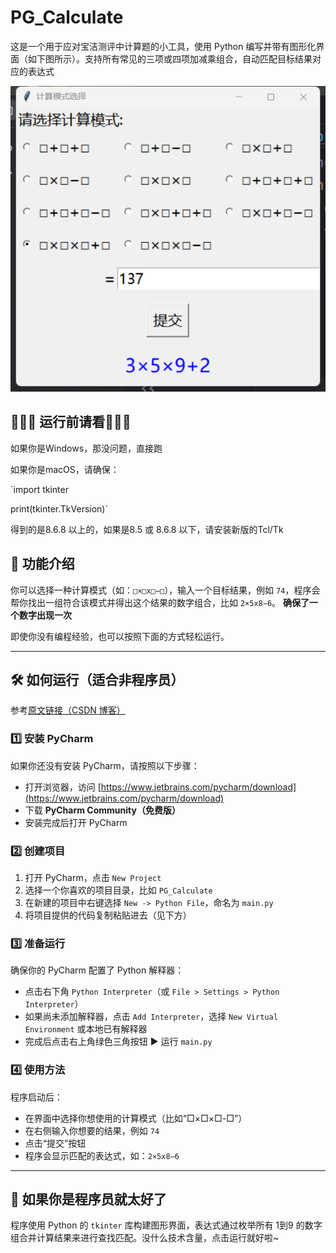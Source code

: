 # PG_Calculate

这是一个用于应对宝洁测评中计算题的小工具，使用 Python 编写并带有图形化界面（如下图所示）。支持所有常见的三项或四项加减乘组合，自动匹配目标结果对应的表达式

![运行示意图](out_new.png)

## 🌟🌟🌟 运行前请看🌟🌟🌟
如果你是Windows，那没问题，直接跑

如果你是macOS，请确保：

`import tkinter

print(tkinter.TkVersion)`

得到的是8.6.8 以上的，如果是8.5 或 8.6.8 以下，请安装新版的Tcl/Tk


## 🌟 功能介绍

你可以选择一种计算模式（如：`□×□x□−□`），输入一个目标结果，例如 `74`，程序会帮你找出一组符合该模式并得出这个结果的数字组合，比如 `2×5x8−6`。
**确保了一个数字出现一次**

即使你没有编程经验，也可以按照下面的方式轻松运行。

---

## 🛠 如何运行（适合非程序员）
参考[原文链接（CSDN 博客）](https://blog.csdn.net/m0_65482549/article/details/146441346?fromshare=blogdetail&sharetype=blogdetail&sharerId=146441346&sharerefer=PC&sharesource=qq_52254040&sharefrom=from_link)


### 1️⃣ 安装 PyCharm

如果你还没有安装 PyCharm，请按照以下步骤：

- 打开浏览器，访问 [https://www.jetbrains.com/pycharm/download](https://www.jetbrains.com/pycharm/download)
- 下载 **PyCharm Community（免费版）**
- 安装完成后打开 PyCharm

### 2️⃣ 创建项目

1. 打开 PyCharm，点击 `New Project`
2. 选择一个你喜欢的项目目录，比如 `PG_Calculate`
3. 在新建的项目中右键选择 `New -> Python File`，命名为 `main.py`
4. 将项目提供的代码复制粘贴进去（见下方）

### 3️⃣ 准备运行

确保你的 PyCharm 配置了 Python 解释器：

- 点击右下角 `Python Interpreter`（或 `File > Settings > Python Interpreter`）
- 如果尚未添加解释器，点击 `Add Interpreter`，选择 `New Virtual Environment` 或本地已有解释器
- 完成后点击右上角绿色三角按钮 ▶ 运行 `main.py`

### 4️⃣ 使用方法

程序启动后：

- 在界面中选择你想使用的计算模式（比如“□×□×□-□”）
- 在右侧输入你想要的结果，例如 `74`
- 点击“提交”按钮
- 程序会显示匹配的表达式，如：`2×5x8−6`

---

## 🧠 如果你是程序员就太好了

程序使用 Python 的 `tkinter` 库构建图形界面，表达式通过枚举所有 1到9 的数字组合并计算结果来进行查找匹配。没什么技术含量，点击运行就好啦~
